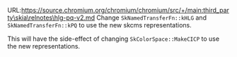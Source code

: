 URL:https://source.chromium.org/chromium/chromium/src/+/main:third_party\skia\relnotes\hlg-pq-v2.md
Change `SkNamedTransferFn::kHLG` and `SkNamedTransferFn::kPQ` to use the
new skcms representations.

This will have the side-effect of changing `SkColorSpace::MakeCICP` to
use the new representations.
